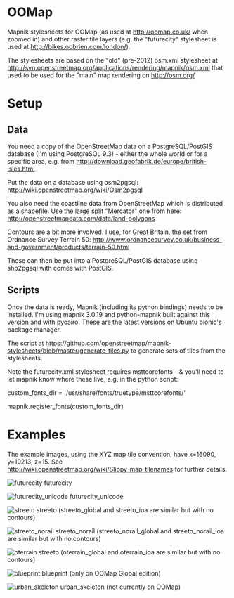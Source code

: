 OOMap
=====

Mapnik stylesheets for OOMap (as used at http://oomap.co.uk/ when zoomed in) and other raster tile layers (e.g. the "futurecity" stylesheet is used at http://bikes.oobrien.com/london/). 

The stylesheets are based on the "old" (pre-2012) osm.xml stylesheet at http://svn.openstreetmap.org/applications/rendering/mapnik/osm.xml that used to be used for the "main" map rendering on http://osm.org/

Setup
===

Data
---

You need a copy of the OpenStreetMap data on a PostgreSQL/PostGIS database (I'm using PostgreSQL 9.3) - either the whole world or for a specific area, e.g. from http://download.geofabrik.de/europe/british-isles.html

Put the data on a database using osm2pgsql: http://wiki.openstreetmap.org/wiki/Osm2pgsql

You also need the coastline data from OpenStreetMap which is distributed as a shapefile. Use the large split "Mercator" one from here: http://openstreetmapdata.com/data/land-polygons

Contours are a bit more involved. I use, for Great Britain, the set from Ordnance Survey Terrain 50: http://www.ordnancesurvey.co.uk/business-and-government/products/terrain-50.html

These can then be put into a PostgreSQL/PostGIS database using shp2pgsql with comes with PostGIS.

Scripts
---

Once the data is ready, Mapnik (including its python bindings) needs to be installed. I'm using mapnik 3.0.19 and python-mapnik built against this version and with pycairo. These are the latest versions on Ubuntu bionic's package manager.

The script at https://github.com/openstreetmap/mapnik-stylesheets/blob/master/generate_tiles.py to generate sets of tiles from the stylesheets.

Note the futurecity.xml stylesheet requires msttcorefonts - & you'll need to let mapnik know where these live, e.g. in the python script:

custom_fonts_dir = '/usr/share/fonts/truetype/msttcorefonts/'

mapnik.register_fonts(custom_fonts_dir)

Examples
===

The example images, using the XYZ map tile convention, have x=16090, y=10213, z=15. See http://wiki.openstreetmap.org/wiki/Slippy_map_tilenames for further details.

![futurecity](https://raw.github.com/oobrien/oomap/master/examples/futurecity_z15.png "futurecity") futurecity

![futurecity_unicode](https://raw.github.com/oobrien/oomap/master/examples/futurecity_unicode_z15.png "futurecity_unicode") futurecity_unicode

![streeto](https://raw.github.com/oobrien/oomap/master/examples/streeto_z15.png "streeto") streeto (streeto_global and streeto_ioa are similar but with no contours)

![streeto_norail](https://raw.github.com/oobrien/oomap/master/examples/streeto_norail_z15.png "streeto_norail") streeto_norail (streeto_norail_global and streeto_norail_ioa are similar but with no contours)

![oterrain](https://raw.github.com/oobrien/oomap/master/examples/oterrain_z15.png "oterrain") streeto (oterrain_global and oterrain_ioa are similar but with no contours)

![blueprint](https://raw.github.com/oobrien/oomap/master/examples/blueprint_z15.png "blueprint") blueprint (only on OOMap Global edition)

![urban_skeleton](https://raw.github.com/oobrien/oomap/master/examples/urban_skeleton_z15.png "urban_skeleton") urban_skeleton (not currently on OOMap)
